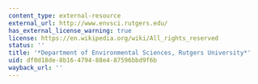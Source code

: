 ```yaml
---
content_type: external-resource
external_url: http://www.envsci.rutgers.edu/
has_external_license_warning: true
license: https://en.wikipedia.org/wiki/All_rights_reserved
status: ''
title: '*Department of Environmental Sciences, Rutgers University*'
uid: df0d18de-8b16-4794-88e4-87596bbd9f6b
wayback_url: ''
---
```

